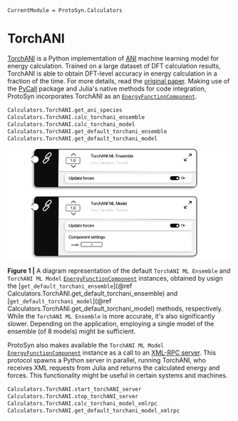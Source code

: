 ```@meta
CurrentModule = ProtoSyn.Calculators
```

# TorchANI

[TorchANI](https://github.com/aiqm/torchani) is a Python implementation of [ANI](https://github.com/isayev/ASE_ANI) machine learning model for energy calculation. Trained on a large dataset of DFT calculation results, TorchANI is able to obtain DFT-level accuracy in energy calculation in a fraction of the time. For more details, read the [original paper](https://pubs.acs.org/doi/10.1021/acs.jcim.0c00451). Making use of the [PyCall](https://github.com/JuliaPy/PyCall.jl) package and Julia's native methods for code integration, ProtoSyn incorporates TorchANI as an [`EnergyFunctionComponent`](@ref).

```@docs
Calculators.TorchANI.get_ani_species
Calculators.TorchANI.calc_torchani_ensemble
Calculators.TorchANI.calc_torchani_model
Calculators.TorchANI.get_default_torchani_ensemble
Calculators.TorchANI.get_default_torchani_model
```

![ProtoSyn TorchANI Components](../../../assets/ProtoSyn-torchani-comp.png)

**Figure 1 |** A diagram representation of the default `TorchANI ML Ensemble` and `TorchANI ML Model` [`EnergyFunctionComponent`](@ref) instances, obtained by usign the [`get_default_torchani_ensemble`](@ref Calculators.TorchANI.get_default_torchani_ensemble) and [`get_default_torchani_model`](@ref Calculators.TorchANI.get_default_torchani_model) methods, respectively. While the `TorchANI ML Ensemble` is more accurate, it's also significantly slower. Depending on the application, employing a single model of the ensemble (of 8 models) might be sufficient.

ProtoSyn also makes available the `TorchANI ML Model` [`EnergyFunctionComponent`](@ref) instance as a call to an [XML-RPC server](https://en.wikipedia.org/wiki/XML-RPC). This protocol spawns a Python server in parallel, running TorchANI, who receives XML requests from Julia and returns the calculated energy and forces. This functionality might be useful in certain systems and machines.

```@docs
Calculators.TorchANI.start_torchANI_server
Calculators.TorchANI.stop_torchANI_server
Calculators.TorchANI.calc_torchani_model_xmlrpc
Calculators.TorchANI.get_default_torchani_model_xmlrpc
```